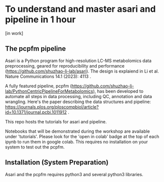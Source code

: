 # To understand and master asari and pipeline in 1 hour

[in work]





## The pcpfm pipeline

Asari is a Python program for high-resolution LC-MS metabolomics data preprocessing, geared for reproducibility and performance (https://github.com/shuzhao-li-lab/asari). The design is explaiend in Li et al. Nature Communications 14.1 (2023): 4113 . 

A fully featured pipeline, pcpfm (https://github.com/shuzhao-li-lab/PythonCentricPipelineForMetabolomics), has been developed to automate all steps in data processing, including QC, annotation and data wrangling. Here's the paper describing the data structures and pipeline: https://journals.plos.org/ploscompbiol/article?id=10.1371/journal.pcbi.1011912 .

This repo hosts the tutorials for asari and pipeline.

Notebooks that will be demonstrated during the workshop are available under 'tutorials'. Please look for the 'open in colab' badge at the top of each ipynb to run them in google colab. This requires no installation on your system to test out the pcpfm.

## Installation (System Preparation)
Asari and the pcpfm requires python3 and several python3 libraries. 


